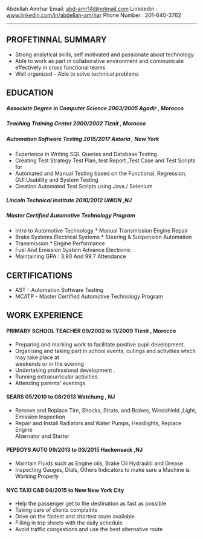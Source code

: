 Abdellah Amrhar
Email: abd-amr14@hotmail.com
Linkdedin :  www.linkedin.com/in/abdellah-amrhar
Phone Number : 201-640-3762

-------------------------------------------------
## PROFETINNAL SUMMARY
*  Strong analytical skills, self motivated and passionate about technology 
*  Able to work as part in collaborative environment and communicate effectively in cross functional teams
*  Well organized - Able to solve technical problems
 
## EDUCATION 

##### Associate Degree  in Computer Science                        2003/2005                       Agadir , Morocco
##### Teaching Training Center                                     2000/2002                       Tiznit , Morocco
##### Automation Software Testing                                  2015/2017                        Astoria , New York
 *  Experience in Writing SQL Queries and Database Testing
 *  Creating Test Strategy  Test Plan, test Report ,Test Case and Test Scripts for 
 *  Automated and  Manual Testing based on the Functional, Regression, GUI Usability and System Testing           
 *  Creation Automated Test Scripts using Java / Selenium
##### Lincoln Technical Institute        2010/2012        UNION ,NJ 
##### Master Certified Automotive Technology Program 
 *  Intro to Automotive Technology               *  Manual Transmission Engine Repair                                       
 *  Brake Systems Electrical Systems             *  Steering & Suspension Automation 
 *  Transmission                                 *  Engine Performance 
 *  Fuel And Emission System Advance Electronic 
 *  Maintaining GPA : 3.90 And 99.7 Attendance
## CERTIFICATIONS
 *  AST - Automation Software Testing 
 *  MCATP - Master Certified Automotive Technology Program
## WORK EXPERIENCE
#### PRIMARY SCHOOL TEACHER                09/2002 to 11/2009                     Tiznit , Morocco 
 *  Preparing and marking work to facilitate positive pupil development. 
 *  Organising and taking part in school events, outings and activities which may take place at                
    weekends or in the evening
 *  Undertaking professional development . 
 *  Running extracurricular activities.
 *  Attending parents' evenings.
#### SEARS                                  05/2010 to  08/2013                       Watchung , NJ
 *  Remove and Replace Tire, Shocks, Struts, and Brakes, Windshield ,Light, Emission Inspection
 *  Repair and Install Radiators and Water Pumps, Headlights, Replace Engine   
    Alternator  and Starter 
#### PEPBOYS AUTO                           09/2013  to 03/2015                           Hackensack ,NJ
 *  Maintain Fluids such as Engine oils, Brake Oil Hydraulic and Grease
 *  Inspecting Gauges, Dials, Others Indicators to make sure a Machine is 
    Working Properly
#### NYC TAXI CAB              04/2015  to  Now                         New York City
 *  Help the passenger get to the destination as fast as possible
 *  Taking care of clients complaints
 *  Drive on the fastest and shortest route available
 *  Filling in trip sheets with the daily schedule
 *  Avoid traffic congestions and use the best alternative route
